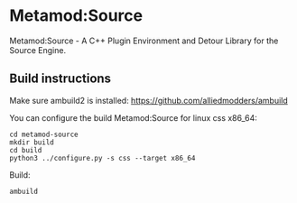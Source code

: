 Metamod:Source
==============

Metamod:Source - A C++ Plugin Environment and Detour Library for the Source Engine.

Build instructions
------------------

Make sure ambuild2 is installed: https://github.com/alliedmodders/ambuild

You can configure the build Metamod:Source for linux css x86_64:
```
cd metamod-source
mkdir build
cd build
python3 ../configure.py -s css --target x86_64
```

Build:
```
ambuild
```
